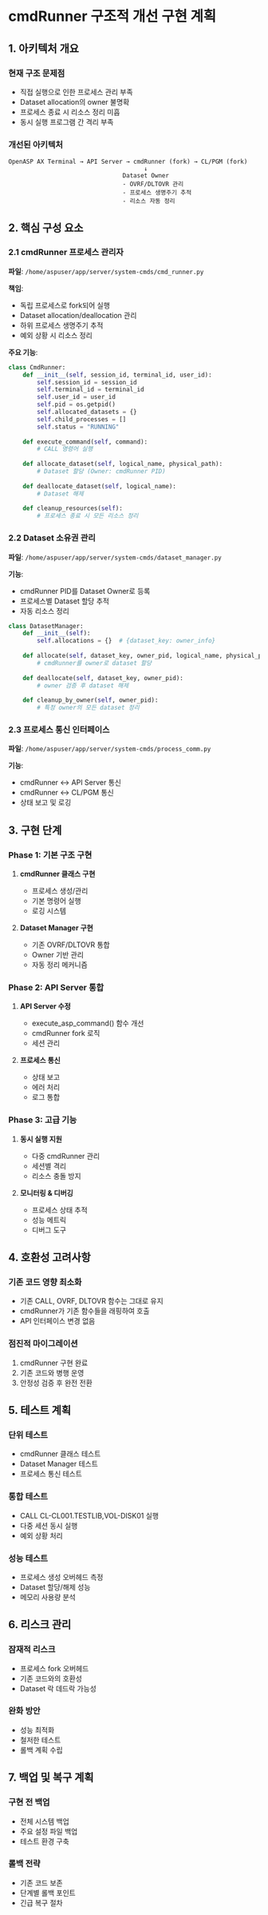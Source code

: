 # cmdRunner 구조적 개선 구현 계획

## 1. 아키텍처 개요

### 현재 구조 문제점
- 직접 실행으로 인한 프로세스 관리 부족
- Dataset allocation의 owner 불명확
- 프로세스 종료 시 리소스 정리 미흡
- 동시 실행 프로그램 간 격리 부족

### 개선된 아키텍처
```
OpenASP AX Terminal → API Server → cmdRunner (fork) → CL/PGM (fork)
                                      ↓
                                Dataset Owner
                                - OVRF/DLTOVR 관리
                                - 프로세스 생명주기 추적
                                - 리소스 자동 정리
```

## 2. 핵심 구성 요소

### 2.1 cmdRunner 프로세스 관리자
**파일**: `/home/aspuser/app/server/system-cmds/cmd_runner.py`

**책임**:
- 독립 프로세스로 fork되어 실행
- Dataset allocation/deallocation 관리
- 하위 프로세스 생명주기 추적
- 예외 상황 시 리소스 정리

**주요 기능**:
```python
class CmdRunner:
    def __init__(self, session_id, terminal_id, user_id):
        self.session_id = session_id
        self.terminal_id = terminal_id  
        self.user_id = user_id
        self.pid = os.getpid()
        self.allocated_datasets = {}
        self.child_processes = []
        self.status = "RUNNING"
        
    def execute_command(self, command):
        # CALL 명령어 실행
        
    def allocate_dataset(self, logical_name, physical_path):
        # Dataset 할당 (Owner: cmdRunner PID)
        
    def deallocate_dataset(self, logical_name):
        # Dataset 해제
        
    def cleanup_resources(self):
        # 프로세스 종료 시 모든 리소스 정리
```

### 2.2 Dataset 소유권 관리
**파일**: `/home/aspuser/app/server/system-cmds/dataset_manager.py`

**기능**:
- cmdRunner PID를 Dataset Owner로 등록
- 프로세스별 Dataset 할당 추적
- 자동 리소스 정리

```python
class DatasetManager:
    def __init__(self):
        self.allocations = {}  # {dataset_key: owner_info}
        
    def allocate(self, dataset_key, owner_pid, logical_name, physical_path):
        # cmdRunner를 owner로 dataset 할당
        
    def deallocate(self, dataset_key, owner_pid):
        # owner 검증 후 dataset 해제
        
    def cleanup_by_owner(self, owner_pid):
        # 특정 owner의 모든 dataset 정리
```

### 2.3 프로세스 통신 인터페이스
**파일**: `/home/aspuser/app/server/system-cmds/process_comm.py`

**기능**:
- cmdRunner ↔ API Server 통신
- cmdRunner ↔ CL/PGM 통신
- 상태 보고 및 로깅

## 3. 구현 단계

### Phase 1: 기본 구조 구현
1. **cmdRunner 클래스 구현**
   - 프로세스 생성/관리
   - 기본 명령어 실행
   - 로깅 시스템

2. **Dataset Manager 구현** 
   - 기존 OVRF/DLTOVR 통합
   - Owner 기반 관리
   - 자동 정리 메커니즘

### Phase 2: API Server 통합
1. **API Server 수정**
   - execute_asp_command() 함수 개선
   - cmdRunner fork 로직
   - 세션 관리

2. **프로세스 통신**
   - 상태 보고
   - 에러 처리
   - 로그 통합

### Phase 3: 고급 기능
1. **동시 실행 지원**
   - 다중 cmdRunner 관리
   - 세션별 격리
   - 리소스 충돌 방지

2. **모니터링 & 디버깅**
   - 프로세스 상태 추적
   - 성능 메트릭
   - 디버그 도구

## 4. 호환성 고려사항

### 기존 코드 영향 최소화
- 기존 CALL, OVRF, DLTOVR 함수는 그대로 유지
- cmdRunner가 기존 함수들을 래핑하여 호출
- API 인터페이스 변경 없음

### 점진적 마이그레이션
1. cmdRunner 구현 완료
2. 기존 코드와 병행 운영
3. 안정성 검증 후 완전 전환

## 5. 테스트 계획

### 단위 테스트
- cmdRunner 클래스 테스트
- Dataset Manager 테스트
- 프로세스 통신 테스트

### 통합 테스트  
- CALL CL-CL001.TESTLIB,VOL-DISK01 실행
- 다중 세션 동시 실행
- 예외 상황 처리

### 성능 테스트
- 프로세스 생성 오버헤드 측정
- Dataset 할당/해제 성능
- 메모리 사용량 분석

## 6. 리스크 관리

### 잠재적 리스크
- 프로세스 fork 오버헤드
- 기존 코드와의 호환성
- Dataset 락 데드락 가능성

### 완화 방안
- 성능 최적화
- 철저한 테스트
- 롤백 계획 수립

## 7. 백업 및 복구 계획

### 구현 전 백업
- 전체 시스템 백업
- 주요 설정 파일 백업
- 테스트 환경 구축

### 롤백 전략
- 기존 코드 보존
- 단계별 롤백 포인트
- 긴급 복구 절차
